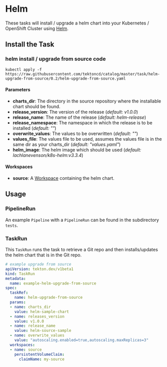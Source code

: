 # Helm

These tasks will install / upgrade a helm chart into your Kubernetes / OpenShift Cluster using [Helm](https://github.com/helm/helm).

## Install the Task

### helm install / upgrade from source code

```
kubectl apply -f https://raw.githubusercontent.com/tektoncd/catalog/master/task/helm-upgrade-from-source/0.2/helm-upgrade-from-source.yaml
```

#### Parameters

- **charts_dir**: The directory in the source repository where the installable chart should be found.
- **release_version**: The version of the release (*default: v1.0.0*)
- **release_name**: The name of the release (*default: helm-release*)
- **release_namespace**: The namespace in which the release is to be installed (*default: ""*)
- **overwrite_values**: The values to be overwritten (*default: ""*)
- **values_file**: The values file to be used,
    assumes the values file is in the same dir as your charts_dir (*default: "values.yaml"*)
- **helm_image**: The helm image which should be used (*default: lachlanevenson/k8s-helm:v3.3.4*)

#### Workspaces

* **source**: A [Workspace](https://github.com/tektoncd/pipeline/blob/master/docs/workspaces.md) containing the helm chart.

## Usage

### PipelineRun

An example `Pipeline` with a `PipelineRun` can be found in the subdirectory `tests`.

### TaskRun

This `TaskRun` runs the task to retrieve a Git repo and then installs/updates the helm chart that is in the Git repo.

```yaml
# example upgrade from source
apiVersion: tekton.dev/v1beta1
kind: TaskRun
metadata:
  name: example-helm-upgrade-from-source
spec:
  taskRef:
    name: helm-upgrade-from-source
  params:
  - name: charts_dir
    value: helm-sample-chart
  - name: releases_version
    value: v1.0.0
  - name: release_name
    value: helm-source-sample
  - name: overwrite_values
    value: "autoscaling.enabled=true,autoscaling.maxReplicas=3"
  workspaces:
  - name: source
    persistentVolumeClaim:
      claimName: my-source
```
